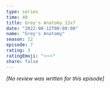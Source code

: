 ```yaml
---
type: series
time: 40
title: Grey's Anatomy 12x7
date: "2022-08-12T00:00:00"
name: "Grey's Anatomy"
season: 12
episode: 7
rating: 3
ratingEmoji: "⭐️⭐️⭐️"
share: false
---
```


_[No review was written for this episode]_
